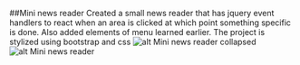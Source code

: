 ##Mini news reader
Created a small news reader that has jquery event handlers to react when an area is clicked at which point something specific is done. Also added elements of menu learned earlier. The project is stylized using bootstrap and css
![alt Mini news reader collapsed](https://raw.githubusercontent.com/dcamacho2/Static/master/newscollapsed.png?token=AG-rM_pB3g6z_qv4UqX135o5xDTRehMmks5VezZWwA%3D%3D)
![alt Mini news reader](https://raw.githubusercontent.com/dcamacho2/Static/master/newsfeed.png?token=AG-rMzuyz03JyJstvIH0WGhHvF52aQFPks5VezaAwA%3D%3D)
